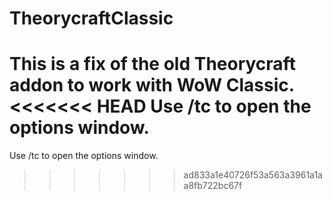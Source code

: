 # TheorycraftClassic
This is a fix of the old Theorycraft addon to work with WoW Classic.
<<<<<<< HEAD
Use /tc to open the options window.
=======
Use /tc to open the options window.
>>>>>>> ad833a1e40726f53a563a3961a1aa8fb722bc67f
